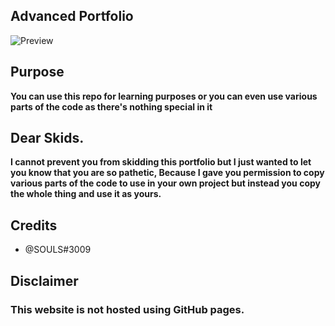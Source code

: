 ## Advanced Portfolio
![Preview](https://soulsie.xyz/)

## Purpose
**You can use this repo for learning purposes or you can even use various parts of the code as there's nothing special in it**

## Dear Skids.
**I cannot prevent you from skidding this portfolio but I just wanted to let you know that you are so pathetic, Because I gave you permission to copy various parts of the code to use in your own project but instead you copy the whole thing and use it as yours.**

## Credits 
- @SOULS#3009

## Disclaimer
### This website is not hosted using GitHub pages.
